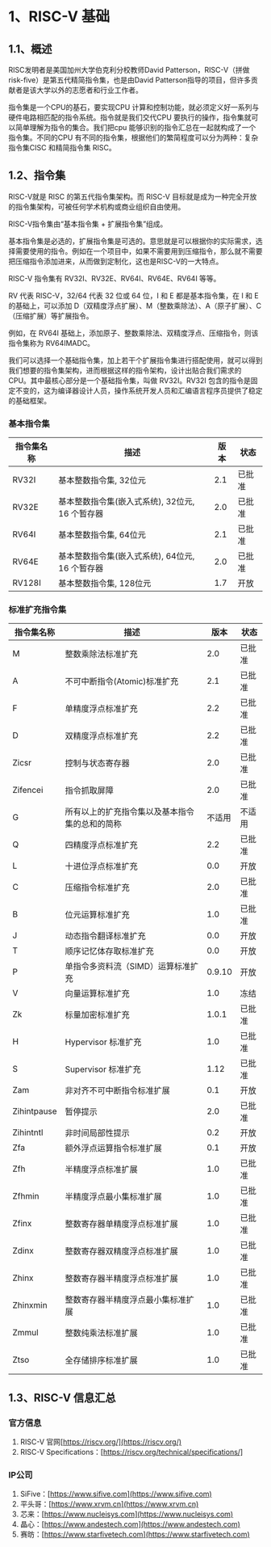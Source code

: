 # 1、RISC-V 基础

## 1.1、概述

RISC发明者是美国加州大学伯克利分校教师David Patterson，RISC-V（拼做risk-five）是第五代精简指令集，也是由David Patterson指导的项目，但许多贡献者是该大学以外的志愿者和行业工作者。

指令集是一个CPU的基石，要实现CPU 计算和控制功能，就必须定义好一系列与硬件电路相匹配的指令系统。指令就是我们交代CPU 要执行的操作，指令集就可以简单理解为指令的集合。我们把cpu 能够识别的指令汇总在一起就构成了一个指令集。不同的CPU 有不同的指令集，根据他们的繁简程度可以分为两种：复杂指令集CISC 和精简指令集 RISC。


## 1.2、指令集
RISC-V就是 RISC 的第五代指令集架构。而 RISC-V 目标就是成为一种完全开放的指令集架构，可被任何学术机构或商业组织自由使用。       

RISC-V指令集由“基本指令集 + 扩展指令集”组成。

基本指令集是必选的，扩展指令集是可选的。意思就是可以根据你的实际需求，选择需要使用的指令。例如在一个项目中，如果不需要用到压缩指令，那么就不需要把压缩指令添加进来，从而做到定制化，这也是RISC-V的一大特点。

RISC-V 指令集有 RV32I、RV32E、RV64I、RV64E、RV64I 等等。

RV 代表 RISC-V，32/64 代表 32 位或 64 位，I 和 E 都是基本指令集，在 I 和 E 的基础上，可以添加 D（双精度浮点扩展）、M（整数乘除法）、A（原子扩展）、C（压缩扩展）等扩展指令。

例如，在 RV64I 基础上，添加原子、整数乘除法、双精度浮点、压缩指令，则该指令集称为 RV64IMADC。

我们可以选择一个基础指令集，加上若干个扩展指令集进行搭配使用，就可以得到我们想要的指令集架构，进而根据这样的指令架构，设计出贴合我们需求的 CPU。其中最核心部分是一个基础指令集，叫做 RV32I。RV32I 包含的指令是固定不变的，这为编译器设计人员，操作系统开发人员和汇编语言程序员提供了稳定的基础框架。

### 基本指令集
| 指令集名称 | 描述 | 版本 | 状态 |
| --- | --- | --- | --- |
| RV32I	| 基本整数指令集, 32位元 | 2.1 | 已批准 |
| RV32E | 基本整数指令集(嵌入式系统), 32位元, 16 个暂存器  | 2.0 | 已批准 |
| RV64I | 基本整数指令集, 64位元 | 2.1 | 已批准 |
| RV64E | 基本整数指令集(嵌入式系统), 64位元, 16 个暂存器 | 2.0 | 已批准 |
| RV128I | 基本整数指令集, 128位元 | 1.7 | 开放 |

### 标准扩充指令集

| 指令集名称 | 描述 | 版本 | 状态 |
| --- | --- | --- | --- |
| M | 整数乘除法标准扩充 | 2.0 | 已批准 |
| A | 不可中断指令(Atomic)标准扩充 | 2.1 | 已批准 |
| F | 单精度浮点标准扩充 | 2.2 | 已批准 |
| D | 双精度浮点标准扩充 | 2.2 | 已批准 |
| Zicsr	| 控制与状态寄存器 | 2.0 | 已批准 |
| Zifencei | 指令抓取屏障 | 2.0 | 已批准 |
| G | 所有以上的扩充指令集以及基本指令集的总和的简称 | 不适用 | 不适用 |
| Q | 四精度浮点标准扩充 | 2.2 | 已批准 |
| L | 十进位浮点标准扩充 | 0.0 | 开放 |
| C | 压缩指令标准扩充 | 2.0 | 已批准 |
| B | 位元运算标准扩充 | 1.0 | 已批准 |
| J | 动态指令翻译标准扩充 | 0.0 | 开放 |
| T | 顺序记忆体存取标准扩充 | 0.0 | 开放 |
| P | 单指令多资料流（SIMD）运算标准扩充 | 0.9.10 | 开放 |
| V | 向量运算标准扩充 | 1.0 | 冻结 |
| Zk | 标量加密标准扩充 | 1.0.1 | 已批准 |
| H | Hypervisor 标准扩充 | 1.0 | 已批准 |
| S | Supervisor 标准扩充 | 1.12 | 已批准 |
| Zam | 非对齐不可中断指令标准扩展 | 0.1 | 开放 |
| Zihintpause | 暂停提示 | 2.0 | 已批准 |
| Zihintntl | 非时间局部性提示 | 0.2 | 开放 |
| Zfa | 额外浮点运算指令标准扩展 | 0.1 | 开放 |
| Zfh | 半精度浮点标准扩展 | 1.0 | 已批准 |
| Zfhmin | 半精度浮点最小集标准扩展 | 1.0 | 已批准 |
| Zfinx | 整数寄存器单精度浮点标准扩展 | 1.0 | 已批准 |
| Zdinx | 整数寄存器双精度浮点标准扩展 | 1.0 | 已批准 |
| Zhinx | 整数寄存器半精度浮点标准扩展 | 1.0 | 已批准 |
| Zhinxmin | 整数寄存器半精度浮点最小集标准扩展 | 1.0 | 已批准 |
| Zmmul | 整数纯乘法标准扩展 | 1.0 | 已批准 |
| Ztso | 全存储排序标准扩展 | 1.0 | 已批准 |

## 1.3、RISC-V 信息汇总

### 官方信息
1. RISC-V 官网[https://riscv.org/](https://riscv.org/)
2. RISC-V Specifications：[https://riscv.org/technical/specifications/]

### IP公司
1. SiFive：[https://www.sifive.com](https://www.sifive.com)
2. 平头哥：[https://www.xrvm.cn](https://www.xrvm.cn)
3. 芯来：[https://www.nucleisys.com](https://www.nucleisys.com)
4. 晶心：[https://www.andestech.com](https://www.andestech.com)
5. 赛昉：[https://www.starfivetech.com](https://www.starfivetech.com)


